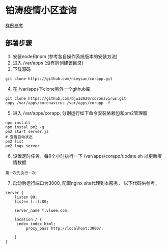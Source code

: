 # 铂涛疫情小区查询

[样例参考](http://www.vluee.com/)

## 部署步骤

1. 安装node和npm (参考各自操作系统版本的安装方法)
2. 进入 /var/apps (没有则创建该目录)
3. 下载源码 
```
git clone https://github.com/nimysan/corapp.git
```
4. 在 /var/apps下clone另外一个github库  
```
git clone https://github.com/bjwa2020/coronavirus.git
copy /var/apps/coronavirus /var/apps/corapp -f
```
5. 进入 /var/apps/corapp, 分别运行如下命令安装依赖包和pm2管理器
```
npm install
npm instal pm2 -g
pm2 start server.js 
# 查看启动状态
pm2 list 
pm2 logs server
```
6. 设置定时任务，每6个小时执行一下 /var/apps/corapp/update.sh 以更新疫情数据
```
第一次先执行一次
```
7. 启动后运行端口为3000, 配置nginx site代理到本服务， 以下代码供参考，
```
server {
	listen 80;
	listen [::]:80;

	server_name *.vluee.com;

	location / {
	 index index.html;
         proxy_pass http://localhost:3000/;	
         
	}
}	
```

